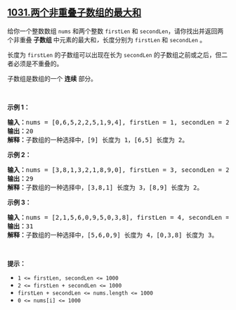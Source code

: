 ## [1031.两个非重叠子数组的最大和](https://leetcode.cn/problems/maximum-sum-of-two-non-overlapping-subarrays/)
<p>给你一个整数数组 <code>nums</code> 和两个整数 <code>firstLen</code> 和 <code>secondLen</code>，请你找出并返回两个非重叠<strong> 子数组 </strong>中元素的最大和<em>，</em>长度分别为 <code>firstLen</code> 和 <code>secondLen</code> 。</p>

<p>长度为 <code>firstLen</code> 的子数组可以出现在长为 <code>secondLen</code> 的子数组之前或之后，但二者必须是不重叠的。</p>

<p>子数组是数组的一个 <strong>连续</strong> 部分。</p>

<p>&nbsp;</p>

<p><strong>示例 1：</strong></p>

<pre>
<strong>输入：</strong>nums = [0,6,5,2,2,5,1,9,4], firstLen = 1, secondLen = 2
<strong>输出：</strong>20
<strong>解释：</strong>子数组的一种选择中，[9] 长度为 1，[6,5] 长度为 2。
</pre>

<p><strong>示例 2：</strong></p>

<pre>
<strong>输入：</strong>nums = [3,8,1,3,2,1,8,9,0], firstLen = 3, secondLen = 2
<strong>输出：</strong>29
<strong>解释：</strong>子数组的一种选择中，[3,8,1] 长度为 3，[8,9] 长度为 2。
</pre>

<p><strong>示例 3：</strong></p>

<pre>
<strong>输入：</strong>nums = [2,1,5,6,0,9,5,0,3,8], firstLen = 4, secondLen = 3
<strong>输出：</strong>31
<strong>解释：</strong>子数组的一种选择中，[5,6,0,9] 长度为 4，[0,3,8] 长度为 3。
</pre>

<p>&nbsp;</p>

<p><strong>提示：</strong></p>

<ul>
	<li><code>1 &lt;= firstLen, secondLen &lt;= 1000</code></li>
	<li><code>2 &lt;= firstLen + secondLen &lt;= 1000</code></li>
	<li><code>firstLen + secondLen &lt;= nums.length &lt;= 1000</code></li>
	<li><code>0 &lt;= nums[i] &lt;= 1000</code></li>
</ul>
